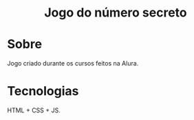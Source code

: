 <h1 align="center"> Jogo do número secreto </h1>

# Sobre 

Jogo criado durante os cursos feitos na Alura.

# Tecnologias 

HTML + CSS + JS.

